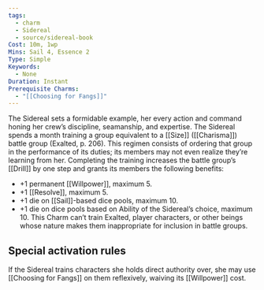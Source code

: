 ```yaml
---
tags:
  - charm
  - Sidereal
  - source/sidereal-book
Cost: 10m, 1wp
Mins: Sail 4, Essence 2
Type: Simple
Keywords:
  - None
Duration: Instant
Prerequisite Charms:
  - "[[Choosing for Fangs]]"
---
```

The Sidereal sets a formidable example, her every action and command honing her crew’s discipline, seamanship, and expertise. The Sidereal spends a month training a group equivalent to a [[Size]] ([[Charisma]]) battle group (Exalted, p. 206). This regimen consists of ordering that group in the performance of its duties; its members may not even realize they’re learning from her. Completing the training increases the battle group’s [[Drill]] by one step and grants its members the following benefits: 
-  +1 permanent [[Willpower]], maximum 5. 
-  +1 [[Resolve]], maximum 5. 
-  +1 die on [[Sail]]-based dice pools, maximum 10. 
-  +1 die on dice pools based on Ability of the Sidereal’s choice, maximum 10. This Charm can’t train Exalted, player characters, or other beings whose nature makes them inappropriate for inclusion in battle groups. 

## Special activation rules

If the Sidereal trains characters she holds direct authority over, she may use [[Choosing for Fangs]] on them reflexively, waiving its [[Willpower]] cost.